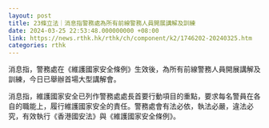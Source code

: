 ```yaml
---
layout: post
title: 23條立法｜消息指警務處為所有前線警務人員開展講解及訓練
date: 2024-03-25 22:53:48.000000000 +08:00
link: https://news.rthk.hk/rthk/ch/component/k2/1746202-20240325.htm
categories: rthk
---
```


消息指，警務處在《維護國家安全條例》生效後，為所有前線警務人員開展講解及訓練，今日已舉辦首場大型講解會。

消息指，維護國家安全已列作警務處處長首要行動項目的重點，要求每名警員在各自的職能上，履行維護國家安全的責任。警務處會有法必依，執法必嚴，違法必究，有效執行《香港國安法》與《維護國家安全條例》。
